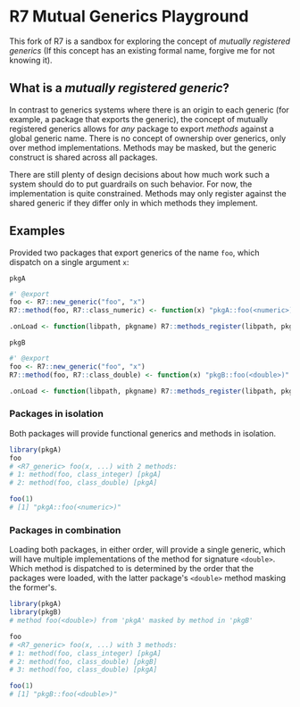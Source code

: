# R7 Mutual Generics Playground

This fork of R7 is a sandbox for exploring the concept of _mutually registered
generics_ (If this concept has an existing formal name, forgive me for not
knowing it).

## What is a _mutually registered generic_?

In contrast to generics systems where there is an origin to each generic (for
example, a package that exports the generic), the concept of mutually registered
generics allows for _any_ package to export _methods_ against a global generic
name. There is no concept of ownership over generics, only over method
implementations. Methods may be masked, but the generic construct is shared
across all packages.

There are still plenty of design decisions about how much work such a system
should do to put guardrails on such behavior. For now, the implementation is
quite constrained. Methods may only register against the shared generic if they
differ only in which methods they implement. 

## Examples

Provided two packages that export generics of the name `foo`, which dispatch on
a single argument `x`:

`pkgA`
```r
#' @export
foo <- R7::new_generic("foo", "x")
R7::method(foo, R7::class_numeric) <- function(x) "pkgA::foo(<numeric>)"

.onLoad <- function(libpath, pkgname) R7::methods_register(libpath, pkgname)
```

`pkgB`
```r
#' @export
foo <- R7::new_generic("foo", "x")
R7::method(foo, R7::class_double) <- function(x) "pkgB::foo(<double>)"

.onLoad <- function(libpath, pkgname) R7::methods_register(libpath, pkgname)
```

### Packages in isolation

Both packages will provide functional generics and methods in isolation. 

```r
library(pkgA)
foo
# <R7_generic> foo(x, ...) with 2 methods:
# 1: method(foo, class_integer) [pkgA]
# 2: method(foo, class_double) [pkgA]

foo(1)
# [1] "pkgA::foo(<numeric>)"
```

### Packages in combination

Loading both packages, in either order, will provide a single generic, which
will have multiple implementations of the method for signature `<double>`. Which
method is dispatched to is determined by the order that the packages were
loaded, with the latter package's `<double>` method masking the former's.

```r
library(pkgA)
library(pkgB)
# method foo(<double>) from 'pkgA' masked by method in 'pkgB'

foo
# <R7_generic> foo(x, ...) with 3 methods:
# 1: method(foo, class_integer) [pkgA]
# 2: method(foo, class_double) [pkgB]
# 3: method(foo, class_double) [pkgA]

foo(1)
# [1] "pkgB::foo(<double>)"
```
